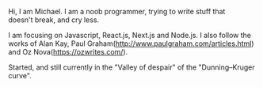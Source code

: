 Hi, I am Michael. I am a noob programmer, trying to write stuff that doesn't break, and cry less.

I am focusing on Javascript, React.js, Next.js and Node.js. I also follow the works of Alan Kay, Paul Graham(http://www.paulgraham.com/articles.html) and Oz Nova(https://ozwrites.com/).

Started, and still currently in the "Valley of despair" of the "Dunning–Kruger curve".
